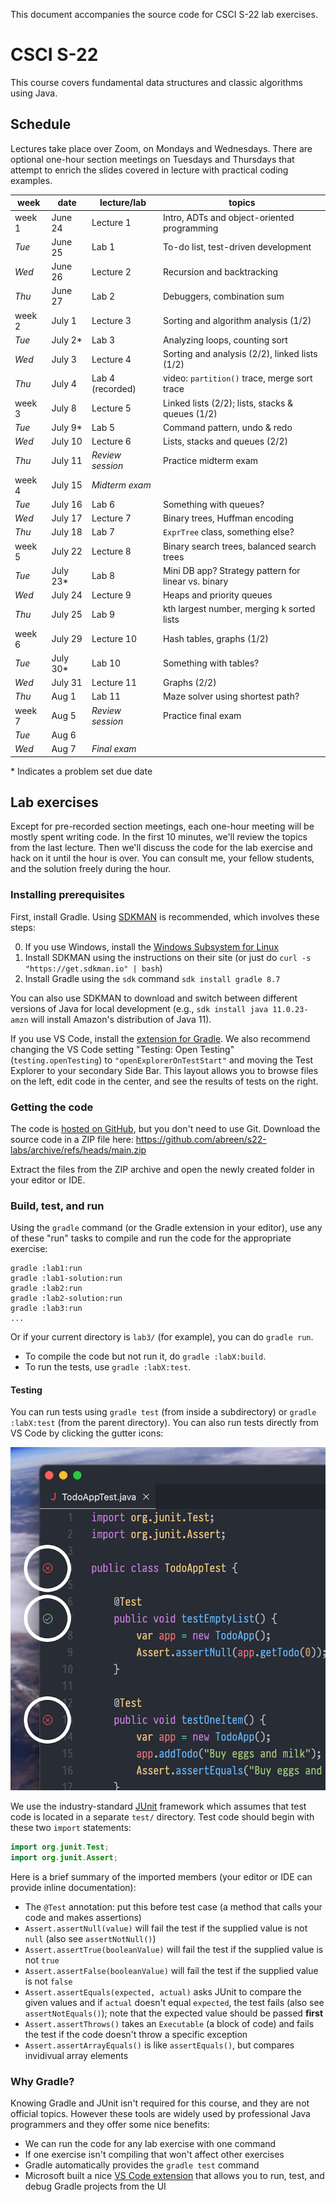 This document accompanies the source code for CSCI S-22 lab exercises.

# CSCI S-22

This course covers fundamental data structures and classic algorithms using Java.

## Schedule

Lectures take place over Zoom, on Mondays and Wednesdays. There are optional
one-hour section meetings on Tuesdays and Thursdays that attempt to enrich the
slides covered in lecture with practical coding examples.

| week   | date      | lecture/lab      | topics                                              |
| ------ | --------- | ---------------- | --------------------------------------------------- |
| week 1 | June 24   | Lecture 1        | Intro, ADTs and object-oriented programming         |
| _Tue_  | June 25   | Lab 1            | To-do list, test-driven development                 |
| _Wed_  | June 26   | Lecture 2        | Recursion and backtracking                          |
| _Thu_  | June 27   | Lab 2            | Debuggers, combination sum                          |
| week 2 | July 1    | Lecture 3        | Sorting and algorithm analysis (1/2)                |
| _Tue_  | July 2\*  | Lab 3            | Analyzing loops, counting sort                      |
| _Wed_  | July 3    | Lecture 4        | Sorting and analysis (2/2), linked lists (1/2)      |
| _Thu_  | July 4    | Lab 4 (recorded) | video: `partition()` trace, merge sort trace        |
| week 3 | July 8    | Lecture 5        | Linked lists (2/2); lists, stacks & queues (1/2)    |
| _Tue_  | July 9\*  | Lab 5            | Command pattern, undo & redo                        |
| _Wed_  | July 10   | Lecture 6        | Lists, stacks and queues (2/2)                      |
| _Thu_  | July 11   | _Review session_ | Practice midterm exam                               |
| week 4 | July 15   | _Midterm exam_   |                                                     |
| _Tue_  | July 16   | Lab 6            | Something with queues?                              |
| _Wed_  | July 17   | Lecture 7        | Binary trees, Huffman encoding                      |
| _Thu_  | July 18   | Lab 7            | `ExprTree` class, something else?                   |
| week 5 | July 22   | Lecture 8        | Binary search trees, balanced search trees          |
| _Tue_  | July 23\* | Lab 8            | Mini DB app? Strategy pattern for linear vs. binary |
| _Wed_  | July 24   | Lecture 9        | Heaps and priority queues                           |
| _Thu_  | July 25   | Lab 9            | kth largest number, merging k sorted lists          |
| week 6 | July 29   | Lecture 10       | Hash tables, graphs (1/2)                           |
| _Tue_  | July 30\* | Lab 10           | Something with tables?                              |
| _Wed_  | July 31   | Lecture 11       | Graphs (2/2)                                        |
| _Thu_  | Aug 1     | Lab 11           | Maze solver using shortest path?                    |
| week 7 | Aug 5     | _Review session_ | Practice final exam                                 |
| _Tue_  | Aug 6     |                  |                                                     |
| _Wed_  | Aug 7     | _Final exam_     |                                                     |

\* Indicates a problem set due date

## Lab exercises

Except for pre-recorded section meetings, each one-hour meeting will be mostly spent
writing code. In the first 10 minutes, we'll review the topics from the last lecture.
Then we'll discuss the code for the lab exercise and hack on it until the hour is over.
You can consult me, your fellow students, and the solution freely during the hour.

### Installing prerequisites

First, install Gradle. Using [SDKMAN](https://sdkman.io/) is recommended, which
involves these steps:

0. If you use Windows, install the [Windows Subsystem for Linux][wsl]
1. Install SDKMAN using the instructions on their site (or just do
   `curl -s "https://get.sdkman.io" | bash`)
2. Install Gradle using the `sdk` command `sdk install gradle 8.7`

You can also use SDKMAN to download and switch between different versions of Java for
local development (e.g., `sdk install java 11.0.23-amzn` will install Amazon's
distribution of Java 11).

If you use VS Code, install the [extension for Gradle][gradle-extension]. We also recommend
changing the VS Code setting "Testing: Open Testing" (`testing.openTesting`)
to `"openExplorerOnTestStart"` and moving the Test Explorer to your secondary Side Bar.
This layout allows you to browse files on the left, edit code in the center,
and see the results of tests on the right.

### Getting the code

The code is [hosted on GitHub](https://github.com/abreen/s22-labs), but you don't need
to use Git. Download the source code in a ZIP file here:
https://github.com/abreen/s22-labs/archive/refs/heads/main.zip

Extract the files from the ZIP archive and open the newly created folder in your editor
or IDE.

### Build, test, and run

Using the `gradle` command (or the Gradle extension in your editor), use any of
these "run" tasks to compile and run the code for the appropriate exercise:

    gradle :lab1:run
    gradle :lab1-solution:run
    gradle :lab2:run
    gradle :lab2-solution:run
    gradle :lab3:run
    ...

Or if your current directory is `lab3/` (for example), you can do `gradle run`.

- To compile the code but not run it, do `gradle :labX:build`.
- To run the tests, use `gradle :labX:test`.

#### Testing

You can run tests using `gradle test` (from inside a subdirectory)
or `gradle :labX:test` (from the parent directory). You can
also run tests directly from VS Code by clicking the gutter icons:

![The test gutter icons showing test results](gutter-icons.png)

We use the industry-standard [JUnit][junit] framework which assumes that
test code is located in a separate `test/` directory.
Test code should begin with these two `import` statements:

```java
import org.junit.Test;
import org.junit.Assert;
```

Here is a brief summary of the imported members (your editor
or IDE can provide inline documentation):

- The `@Test` annotation: put this before test case (a method
  that calls your code and makes assertions)
- `Assert.assertNull(value)` will fail the test if the supplied
  value is not `null` (also see `assertNotNull()`)
- `Assert.assertTrue(booleanValue)` will fail the test if the
  supplied value is not `true`
- `Assert.assertFalse(booleanValue)` will fail the test if the
  supplied value is not `false`
- `Assert.assertEquals(expected, actual)` asks JUnit to compare
  the given values and if `actual` doesn't equal `expected`, the
  test fails (also see `assertNotEquals()`); note that the expected
  value should be passed **first**
- `Assert.assertThrows()` takes an `Executable` (a block of code)
  and fails the test if the code doesn't throw a specific exception
- `Assert.assertArrayEquals()` is like `assertEquals()`, but
  compares invidivual array elements

### Why Gradle?

Knowing Gradle and JUnit isn't required for this course, and they are not
official topics. However these tools are widely used by professional Java
programmers and they offer some nice benefits:

- We can run the code for any lab exercise with one command
- If one exercise isn't compiling that won't affect other exercises
- Gradle automatically provides the `gradle test` command
- Microsoft built a nice [VS Code extension][gradle-extension] that allows
  you to run, test, and debug Gradle projects from the UI

[wsl]: https://learn.microsoft.com/en-us/windows/wsl/install
[gradle-extension]: https://marketplace.visualstudio.com/items?itemName=vscjava.vscode-gradle
[toolchains]: https://docs.gradle.org/current/samples/sample_jvm_multi_project_with_toolchains.html
[literate]: https://en.wikipedia.org/wiki/Literate_programming
[info-string]: https://spec.commonmark.org/0.31.2/#info-string
[junit]: https://junit.org/junit5/
